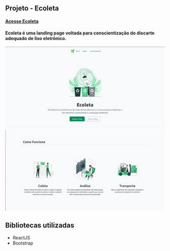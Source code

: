 ## Projeto - Ecoleta
#### [Acesse Ecoleta](https://fernando-soares-dev.vercel.app/)
#### Ecoleta é uma landing page voltada para conscientização do discarte adequado de lixo eletrônico.
![Início da Página](https://raw.githubusercontent.com/santosfernando2377/Ecoleta/main/readme/Captura%20de%20tela%20de%202021-11-30%2022-18-58.png)
![Como funciona](https://raw.githubusercontent.com/santosfernando2377/Ecoleta/main/readme/Captura%20de%20tela%20de%202021-11-30%2022-19-33.png)
##  Bibliotecas utilizadas

 - ReactJS
 - Bootstrap